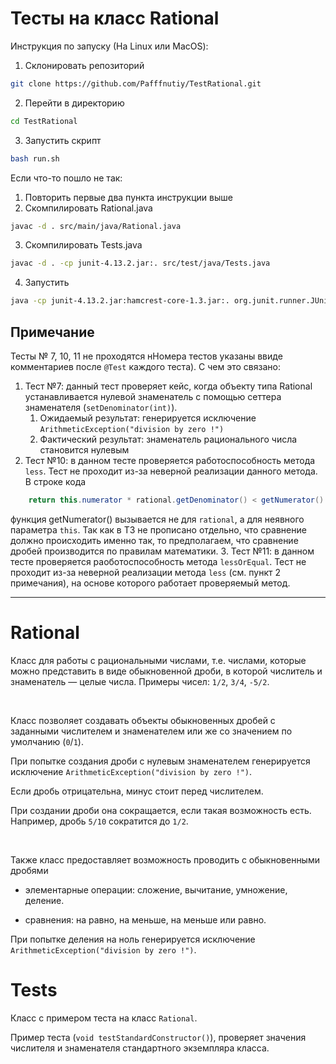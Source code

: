 # Тесты на класс Rational
Инструкция по запуску (На Linux или MacOS):
1. Склонировать репозиторий
```bash
git clone https://github.com/Pafffnutiy/TestRational.git
```
2. Перейти в директорию
```bash
cd TestRational
```
3. Запустить скрипт
```bash
bash run.sh
```
Если что-то пошло не так:
1. Повторить первые два пункта инструкции выше
2. Скомпилировать Rational.java
```bash
javac -d . src/main/java/Rational.java
```
3. Скомпилировать Tests.java
```bash
javac -d . -cp junit-4.13.2.jar:. src/test/java/Tests.java
```
4. Запустить
```bash
java -cp junit-4.13.2.jar:hamcrest-core-1.3.jar:. org.junit.runner.JUnitCore Tests
```

## Примечание
Тесты № 7, 10, 11 не проходятся нНомера тестов указаны ввиде комментариев после `@Test` каждого теста). 
С чем это связано:
1. Тест №7: данный тест проверяет кейс, когда объекту типа Rational устанавливается нулевой знаменатель 
с помощью сеттера знаменателя (`setDenominator(int)`).
    1. Ожидаемый результат: генерируется исключение `ArithmeticException("division by zero !")`
    2. Фактический результат: знаменатель рационального числа становится нулевым
2. Тест №10: в данном тесте проверяется работоспособность метода `less`. Тест не проходит из-за 
неверной реализации данного метода. В строке кода 
```Java
    return this.numerator * rational.getDenominator() < getNumerator() * this.denominator;
```
функция getNumerator() вызывается не для `rational`, а для неявного параметра `this`. Так как в ТЗ не 
прописано отдельно, что сравнение должно происходить именно так, то предполагаем, что сравнение дробей 
производится по правилам математики.
3. Тест №11: в данном тесте проверяется раоботоспособность метода `lessOrEqual`. Тест не проходит из-за 
неверной реализации метода `less` (см. пункт 2 примечания), на основе которого работает проверяемый 
метод.
_____________________________________________________________________________________________________________
# Rational
Класс для работы с рациональными числами, т.е. числами, которые можно представить в виде обыкновенной дроби, в которой числитель и знаменатель — целые числа. Примеры чисел: `1/2`, `3/4`, `-5/2`.

&nbsp;

Класс позволяет создавать объекты обыкновенных дробей с заданными числителем и знаменателем или же со значением по умолчанию (`0`/`1`).

При попытке создания дроби с нулевым знаменателем генерируется исключение `ArithmeticException("division by zero !")`.

Если дробь отрицательна, минус стоит перед числителем.

При создании дроби она сокращается, если такая возможность есть. Например, дробь `5/10` сократится до `1/2`.

&nbsp;

Также класс предоставляет возможность проводить с обыкновенными дробями

- элементарные операции: сложение, вычитание, умножение, деление.

- сравнения: на равно, на меньше, на меньше или равно.

При попытке деления на ноль генерируется исключение `ArithmeticException("division by zero !")`.

# Tests
Класс с примером теста на класс `Rational`. 

Пример теста (`void testStandardConstructor()`), проверяет значения числителя и знаменателя стандартного экземпляра класса.
